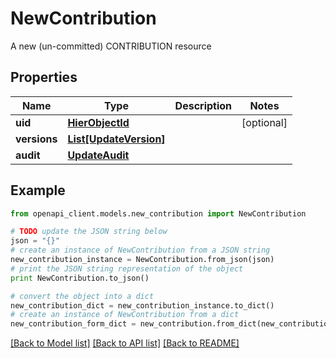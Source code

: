 # NewContribution

A new (un-committed) CONTRIBUTION resource

## Properties

Name | Type | Description | Notes
------------ | ------------- | ------------- | -------------
**uid** | [**HierObjectId**](HierObjectId.md) |  | [optional] 
**versions** | [**List[UpdateVersion]**](UpdateVersion.md) |  | 
**audit** | [**UpdateAudit**](UpdateAudit.md) |  | 

## Example

```python
from openapi_client.models.new_contribution import NewContribution

# TODO update the JSON string below
json = "{}"
# create an instance of NewContribution from a JSON string
new_contribution_instance = NewContribution.from_json(json)
# print the JSON string representation of the object
print NewContribution.to_json()

# convert the object into a dict
new_contribution_dict = new_contribution_instance.to_dict()
# create an instance of NewContribution from a dict
new_contribution_form_dict = new_contribution.from_dict(new_contribution_dict)
```
[[Back to Model list]](../README.md#documentation-for-models) [[Back to API list]](../README.md#documentation-for-api-endpoints) [[Back to README]](../README.md)


